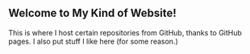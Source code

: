 ## Welcome to My Kind of Website!

This is where I host certain repositories from GitHub, thanks to GitHub pages. I also put stuff I like here (for some reason.)

